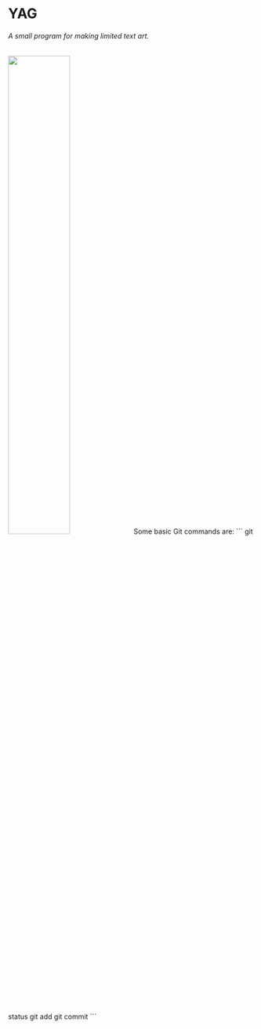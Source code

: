 # YAG
###### *A small program for making limited text art.*

<img src="https://i.imgur.com/QPYVlMU.gif" width="50%">
Some basic Git commands are:
```
git status
git add
git commit
```

